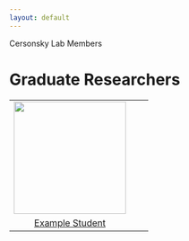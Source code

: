 ```yaml
---
layout: default
---
```

Cersonsky Lab Members
# Graduate Researchers

|      |      |      |
|:----:|:----:|:----:|
|<a href='/website/members/example_student'><img src='/website/assets/img/example_student.png' style='height:200px'></a>| | |
|<a href="/website/members/example_student">Example Student</a>| | |
